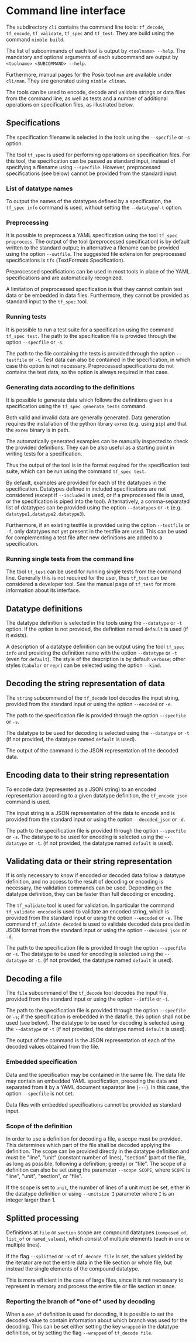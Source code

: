 # Command line interface

The subdirectory `cli` contains the command line tools: `tf_decode`,
`tf_encode`, `tf_validate`, `tf_spec` and `tf_test`.
They are build using the command `nimble build`.

The list of subcommands of each tool is output by `<toolname> --help`.
The mandatory and optional arguments of each subcommand are output by
`<toolname> <SUBCOMMAND> --help`.

Furthermore, manual pages for the Posix tool `man` are available under
`cli/man`. They are generated using `nimble climan`.

The tools can be used to encode, decode and validate strings or data files
from the command line, as well as tests and a number of additional
operations on specification files, as illustrated below.

## Specifications

The specification filename is selected in the tools using the `--specfile`
or `-s` option.

The tool `tf_spec` is used for performing operations
on specification files. For this tool, the specification can be
passed as standard input, instead of specifying a filename
using `--specfile`. However, preprocessed
specifications (see below) cannot be provided from the standard input.

### List of datatype names

To output the names of the datatypes defined by a specification,
the `tf_spec info` command is used, without setting the
`--datatype`/`-t` option.

### Preprocessing

It is possible to preprocess a YAML specification using the tool
`tf_spec preprocess`. The output of the tool (preprocessed
specification) is by default written to the standard output; in alternative
a filename can be provided using the option `--outfile`.
The suggested file extension for preprocessed specifications
is `tfs` (*T*ext*F*ormats *S*pecification).

Preprocessed specifications can be used in most tools in place
of the YAML specifications and are automatically
recognized.

A limitation of preprocessed specification is that they cannot
contain test data or be embedded in data files.
Furthermore, they cannot be provided as standard input to the
`tf_spec` tool.

### Running tests

It is possible to run a test suite for a specification using the
command `tf_spec test`.
The path to the specification file is provided through
the option `--specfile` or `-s`.

The path to the file containing the tests is provided through
the option `--testfile` or `-t`. Test data can also be contained
in the specification, in which case this option is not
necessary. Preprocessed specifications do not contains
the test data, so the option is always required in that case.

### Generating data according to the definitions

It is possible to generate data which follows the definitions given
in a specification using the `tf_spec generate_tests` command.

Both valid and invalid data are generally
generated. Data generation requires the installation of the
python library `exrex` (e.g. using `pip`) and that the
`exrex` binary is in path.

The automatically generated examples can be manually inspected
to check the provided definitions. They can be also useful
as a starting point in writing tests for a specification.

Thus the output of the tool is in the format required
for the specification test suite, which can be run using the command
`tf_spec test`.

By default, examples are provided for each of the datatypes
in the specification. Datatypes defined in included specifications
are not considered (except if `--included` is used, or if a preprocessed
file is used, or the specification is piped into the tool).
Alternatively, a comma-separated list of datatypes can be provided using
the option `--datatypes` or `-t` (e.g. `datatype1,datatype2,datatype3`).

Furthermore, if an existing testfile is provided using the option `--testfile`
or `-f`, only datatypes not yet present in the testfile are
used. This can be used for complementing a test file after
new definitions are added to a specification.

### Running single tests from the command line

The tool `tf_test` can be used for running single tests
from the command line. Generally this is not required for the
user, thus `tf_test` can be considered a developer tool.
See the manual page of `tf_test` for more information
about its interface.

## Datatype definitions

The datatype definition is selected in the tools using the
`--datatype` or `-t` option. If the option is not provided,
the definition named `default` is used (if it exists).

A description of a datatype definition can be output
using the tool `tf_spec info` and providing the definition
name with the option `--datatype` or `-t` (even for `default`).
The style of the description is by default `verbose`;
other styles (`tabular` or `repr`) can be selected
using the option `--kind`.

## Decoding the string representation of data

The `string` subcommand of the `tf_decode` tool
decodes the input string, provided from the
standard input or using the option `--encoded` or `-e`.

The path to the specification file is provided through
the option `--specfile` or `-s`.

The datatype to be used for
decoding is selected using the `--datatype` or `-t` (if not provided,
the datatype named `default` is used).

The output of the command is the JSON representation of the
decoded data.

## Encoding data to their string representation

To encode data (represented as a JSON string) to an encoded representation
according to a given datatype definition, the `tf_encode json`
command is used.

The input string is a JSON representation of
the data to encode and is provided from the standard input or
using the option `--decoded_json` or `-d`.

The path to the specification file is provided through the option `--specfile`
or `-s`. The datatype to be used for
encoding is selected using the `--datatype` or `-t`.
(if not provided, the datatype named `default` is used).

## Validating data or their string representation

If is only necessary to know if encoded or decoded data follow a
datatype definition, and no access to the result of decoding or encoding is
necessary, the validation commands can be used. Depending on the datatype
definition, they can be faster than full decoding or encoding.

The `tf_validate` tool is used for validation. In particular the
command `tf_validate encoded` is used to validate an encoded string,
which is provided from the standard input or using
the option `--encoded` or `-e`. The command `tf_validate decoded`
is used to validate decoded data
provided in JSON format from the standard input or
using the option `--decoded_json` or `-d`.

The path to the specification file is provided through the option `--specfile`
or `-s`. The datatype to be used for
encoding is selected using the `--datatype` or `-t`.
(if not provided, the datatype named `default` is used).

## Decoding a file

The `file` subcommand of the `tf_decode` tool
decodes the input file, provided from the
standard input or using the option `--infile` or `-i`.

The path to the specification file is provided through
the option `--specfile` or `-s`; if the specification is embedded
in the datafile, this option shall not be used (see below).
The datatype to be used for
decoding is selected using the `--datatype` or `-t` (if not provided,
the datatype named `default` is used).

The output of the command is the JSON representation of each of the
decoded values obtained from the file.

### Embedded specification

Data and the specification may be contained in the same file. The data
file may contain an embedded YAML specification, preceding the data and
separated from it by a YAML document separator line (`---`).
In this case, the option `--specfile` is not set.

Data files with embedded specifications cannot be provided
as standard input.

### Scope of the definition

In order to use a definition for decoding a file, a scope must be provided.
This determines which part of the file shall be decoded applying the definition.
The scope can be provided directly in the datatype definition and must be
"line", "unit" (constant number of lines), "section" (part of the file, as long
as possible, following a definition; greedy) or "file".
The scope of a definition can also be set using the parameter `--scope SCOPE`,
where `SCOPE` is "line", "unit", "section", or "file".

If the scope is set to `unit`, the number of lines of a unit must be set,
either in the datatype definition or using `--unitsize I` parameter
where `I` is an integer larger than 1.

## Splitted processing

Definitions at `file` or `section` scope are compound datatypes
(`composed_of`, `list_of` or `named_values`), which consist of multiple
elements (each in one or multiple lines).

If the flag `--splitted` or `-x` of
`tf_decode file` is set, the values yielded by the iterator are not the entire
data in the file section or whole file, but instead the single elements of
the compound datatype.

This is more efficient in the case of
large files, since it is not necessary to represent in memory and process
the entire file or file section at once.

### Reporting the branch of "one of" used by decoding

When a `one_of` definition is used for decoding, it is possible to set the
decoded value to contain information about which branch was used for the
decoding. This can be set either setting the key `wrapped` in the
datatype definition, or by setting the flag `--wrapped` of
`tf_decode file`.
